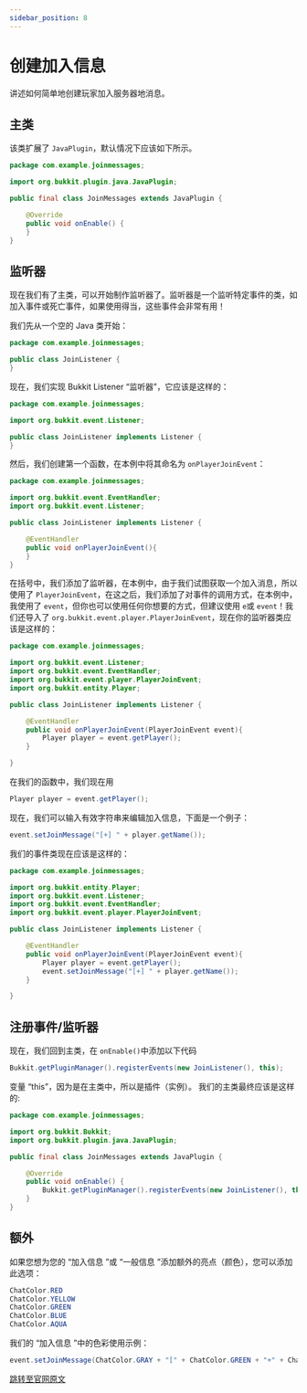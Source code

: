 ```yaml
---
sidebar_position: 8
---
```


# 创建加入信息

讲述如何简单地创建玩家加入服务器地消息。

## 主类

该类扩展了 `JavaPlugin`，默认情况下应该如下所示。

```java
package com.example.joinmessages;

import org.bukkit.plugin.java.JavaPlugin;

public final class JoinMessages extends JavaPlugin {

    @Override
    public void onEnable() {
    }
}
```

## 监听器

现在我们有了主类，可以开始制作监听器了。监听器是一个监听特定事件的类，如加入事件或死亡事件，如果使用得当，这些事件会非常有用！

我们先从一个空的 Java 类开始：

```java
package com.example.joinmessages;

public class JoinListener {
}
```

现在，我们实现 Bukkit Listener “监听器”，它应该是这样的：

```java
package com.example.joinmessages;

import org.bukkit.event.Listener;

public class JoinListener implements Listener {
}
```

然后，我们创建第一个函数，在本例中将其命名为 `onPlayerJoinEvent`：

```java
package com.example.joinmessages;

import org.bukkit.event.EventHandler;
import org.bukkit.event.Listener;

public class JoinListener implements Listener {

    @EventHandler
    public void onPlayerJoinEvent(){
    }
}
```

在括号中，我们添加了监听器，在本例中，由于我们试图获取一个加入消息，所以使用了 `PlayerJoinEvent`，在这之后，我们添加了对事件的调用方式，在本例中，我使用了 `event`，但你也可以使用任何你想要的方式，但建议使用 `e`或 `event`！我们还导入了 `org.bukkit.event.player.PlayerJoinEvent`，现在你的监听器类应该是这样的：

```java
package com.example.joinmessages;

import org.bukkit.event.Listener;
import org.bukkit.event.EventHandler;
import org.bukkit.event.player.PlayerJoinEvent;
import org.bukkit.entity.Player;

public class JoinListener implements Listener {

    @EventHandler
    public void onPlayerJoinEvent(PlayerJoinEvent event){
        Player player = event.getPlayer();
    }

}
```

在我们的函数中，我们现在用

```java
Player player = event.getPlayer();
```

现在，我们可以输入有效字符串来编辑加入信息，下面是一个例子：

```java
event.setJoinMessage("[+] " + player.getName());
```

我们的事件类现在应该是这样的：

```java
package com.example.joinmessages;

import org.bukkit.entity.Player;
import org.bukkit.event.Listener;
import org.bukkit.event.EventHandler;
import org.bukkit.event.player.PlayerJoinEvent;

public class JoinListener implements Listener {

    @EventHandler
    public void onPlayerJoinEvent(PlayerJoinEvent event){
        Player player = event.getPlayer();
        event.setJoinMessage("[+] " + player.getName());
    }

}
```

## 注册事件/监听器

现在，我们回到主类，在 `onEnable()`中添加以下代码

```java
Bukkit.getPluginManager().registerEvents(new JoinListener(), this);
```

变量 “this”，因为是在主类中，所以是插件（实例）。
我们的主类最终应该是这样的:

```java
package com.example.joinmessages;

import org.bukkit.Bukkit;
import org.bukkit.plugin.java.JavaPlugin;

public final class JoinMessages extends JavaPlugin {

    @Override
    public void onEnable() {
        Bukkit.getPluginManager().registerEvents(new JoinListener(), this);
    }
}
```

## 额外

如果您想为您的 “加入信息 ”或 “一般信息 ”添加额外的亮点（颜色），您可以添加此选项：

```java
ChatColor.RED
ChatColor.YELLOW
ChatColor.GREEN
ChatColor.BLUE
ChatColor.AQUA
```

我们的 “加入信息 ”中的色彩使用示例：

```java
event.setJoinMessage(ChatColor.GRAY + "[" + ChatColor.GREEN + "+" + ChatColor.GRAY + "] " + ChatColor.GRAY + player.getName());
```

[跳转至官网原文](https://www.spigotmc.org/wiki/creating-join-messages/)